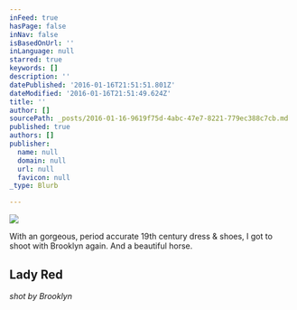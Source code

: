 ```yaml
---
inFeed: true
hasPage: false
inNav: false
isBasedOnUrl: ''
inLanguage: null
starred: true
keywords: []
description: ''
datePublished: '2016-01-16T21:51:51.801Z'
dateModified: '2016-01-16T21:51:49.624Z'
title: ''
author: []
sourcePath: _posts/2016-01-16-9619f75d-4abc-47e7-8221-779ec388c7cb.md
published: true
authors: []
publisher:
  name: null
  domain: null
  url: null
  favicon: null
_type: Blurb

---
```

![](https://s3-us-west-2.amazonaws.com/the-grid-img/p/0ad60e51f0b00a92e755ad5feeb553e935c7545e.jpg)

With an gorgeous, period accurate 19th century dress & shoes, I got to shoot with Brooklyn again. And a beautiful horse.

## Lady Red

_shot by Brooklyn_